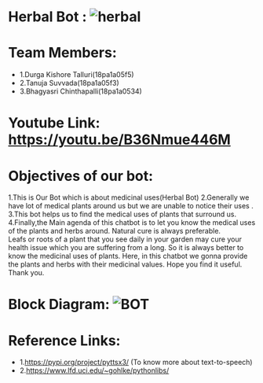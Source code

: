 # Herbal Bot : ![herbal](https://user-images.githubusercontent.com/70839434/96465523-ae869b80-1246-11eb-9773-b1c45384232c.jpeg)

# Team Members:
  + 1.Durga Kishore Talluri(18pa1a05f5)
  + 2.Tanuja Suvvada(18pa1a05f3)
  + 3.Bhagyasri Chinthapalli(18pa1a0534)
# Youtube Link: https://youtu.be/B36Nmue446M

# Objectives of our bot: 
1.This is Our Bot which is about medicinal uses(Herbal Bot)
2.Generally we have lot of medical plants around us but we  are unable to notice their uses .
3.This bot helps us to find the medical uses of plants that surround us.
4.Finally,the Main agenda of this chatbot is to let you know the medical uses of the plants and herbs around.
Natural cure is always preferable.  
Leafs or roots of a plant that you see daily in your garden may cure your health issue which you are suffering from a long. 
So it is always better to know the medicinal uses of plants. 
Here, in this chatbot we gonna provide the plants and herbs with their medicinal values. 
Hope you find it useful.
Thank you.

# Block Diagram: ![BOT](https://user-images.githubusercontent.com/70839434/96464367-59965580-1245-11eb-9352-a807c8611be6.png)


# Reference Links:
+ 1.https://pypi.org/project/pyttsx3/ (To know more about text-to-speech)
+ 2.https://www.lfd.uci.edu/~gohlke/pythonlibs/ 
